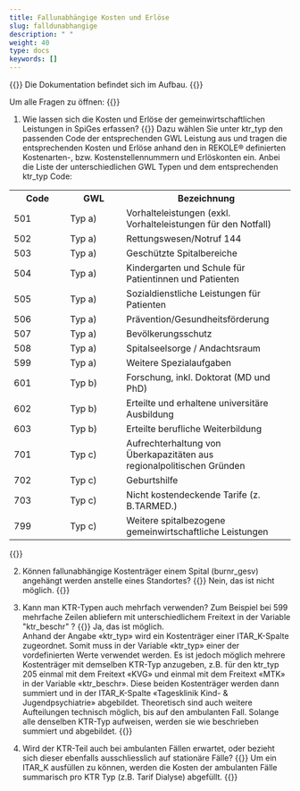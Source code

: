 ```yaml
---
title: Fallunabhängige Kosten und Erlöse 
slug: falldunabhangige
description: " "
weight: 40
type: docs
keywords: []
---
```


{{<alert color="info">}}
Die Dokumentation befindet sich im Aufbau.
{{</alert>}}

Um alle Fragen zu öffnen: {{<collapsibleGroupCommand groupId="falldunabhangige">}}

1. Wie lassen sich die Kosten und Erlöse der gemeinwirtschaftlichen Leistungen in SpiGes erfassen?
{{<collapsibleBlock groupId="falldunabhangige">}}
Dazu wählen Sie unter ktr_typ den passenden Code der entsprechenden GWL Leistung aus und tragen die entsprechenden Kosten und Erlöse anhand den in REKOLE® definierten Kostenarten-, bzw. Kostenstellennummern und Erlöskonten ein. Anbei die Liste der unterschiedlichen GWL Typen und dem entsprechenden ktr_typ Code:
<table style="width:100%">
  <tr>
    <th style="width:20%"> Code </div></th>
    <th> GWL </th>
    <th style="width:60%"> Bezeichnung </th>
  </tr>
  <tr>
    <td> 501 </td>
    <td> Typ a) </td>
    <td> Vorhalteleistungen (exkl. Vorhalteleistungen für den Notfall) </td>
  </tr>
  <tr>
    <td> 502 </td>
    <td> Typ a) </td>
    <td> Rettungswesen/Notruf 144 </td>
  </tr>
  <tr>
    <td> 503 </td>
    <td> Typ a) </td>
    <td> Geschützte Spitalbereiche </td>
  </tr>
  <tr>
    <td> 504 </td>
    <td> Typ a) </td>
    <td> Kindergarten und Schule für Patientinnen und Patienten </td>
  </tr>
  <tr>
    <td> 505 </td>
    <td> Typ a) </td>
    <td> Sozialdienstliche Leistungen für Patienten </td>
  </tr>
  <tr>
    <td> 506 </td>
    <td> Typ a) </td>
    <td> Prävention/Gesundheitsförderung </td>
  </tr>
  <tr>
    <td> 507 </td>
    <td> Typ a) </td>
    <td> Bevölkerungsschutz </td>
  </tr>
  <tr>
    <td> 508 </td>
    <td> Typ a) </td>
    <td> Spitalseelsorge / Andachtsraum </td>
  </tr>
  <tr>
    <td> 599 </td>
    <td> Typ a) </td>
    <td> Weitere Spezialaufgaben </td>
  </tr>
  <tr>
    <td> 601 </td>
    <td> Typ b) </td>
    <td> Forschung, inkl. Doktorat (MD und PhD) </td>
  </tr>
  <tr>
    <td> 602 </td>
    <td> Typ b) </td>
    <td> Erteilte und erhaltene universitäre Ausbildung </td>
  </tr>
  <tr>
    <td> 603 </td>
    <td> Typ b) </td>
    <td> Erteilte berufliche Weiterbildung </td>
  </tr>
  <tr>
    <td> 701 </td>
    <td> Typ c) </td>
    <td> Aufrechterhaltung von Überkapazitäten aus regionalpolitischen Gründen </td>
  </tr>
  <tr>
    <td> 702 </td>
    <td> Typ c) </td>
    <td> Geburtshilfe </td>
  </tr>
  <tr>
    <td> 703 </td>
    <td> Typ c) </td>
    <td> Nicht kostendeckende Tarife (z. B.TARMED.) </td>
  </tr>
  <tr>
    <td> 799 </td>
    <td> Typ c) </td>
    <td> Weitere spitalbezogene gemeinwirtschaftliche Leistungen </td>
  </tr>
</table>
{{</collapsibleBlock>}}

2. Können fallunabhängige Kostenträger einem Spital (burnr_gesv) angehängt werden anstelle eines Standortes? 
{{<collapsibleBlock groupId="falldunabhangige">}}
Nein, das ist nicht möglich.
{{</collapsibleBlock>}}

3. Kann man KTR-Typen auch mehrfach verwenden? Zum Beispiel bei 599 mehrfache Zeilen abliefern mit unterschiedlichem Freitext in der Variable "ktr_beschr" ?
{{<collapsibleBlock groupId="falldunabhangige">}}
Ja, das ist möglich. <br />
Anhand der Angabe «ktr_typ» wird ein Kostenträger einer ITAR_K-Spalte zugeordnet. Somit muss in der Variable «ktr_typ» einer der vordefinierten Werte verwendet werden. Es ist jedoch möglich mehrere Kostenträger mit demselben KTR-Typ anzugeben, z.B. für den ktr_typ 205 einmal mit dem Freitext «KVG» und einmal mit dem Freitext «MTK» in der Variable «ktr_beschr». Diese beiden Kostenträger werden dann summiert und in der ITAR_K-Spalte «Tagesklinik Kind- & Jugendpsychiatrie» abgebildet. Theoretisch sind auch weitere Aufteilungen technisch möglich, bis auf den ambulanten Fall. Solange alle denselben KTR-Typ aufweisen, werden sie wie beschrieben summiert und abgebildet. 
{{</collapsibleBlock>}}

4. Wird der KTR-Teil auch bei ambulanten Fällen erwartet, oder bezieht sich dieser ebenfalls ausschliesslich auf stationäre Fälle?
{{<collapsibleBlock groupId="falldunabhangige">}}
Um ein ITAR_K ausfüllen zu können, werden die Kosten der ambulanten Fälle summarisch pro KTR Typ (z.B. Tarif Dialyse) abgefüllt.
{{</collapsibleBlock>}}